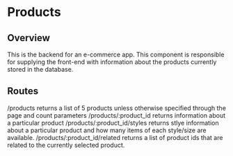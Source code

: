 # Products

## Overview
This is the backend for an e-commerce app. This component is responsible for supplying the front-end with information about the products currently stored in the database.


## Routes
/products returns a list of 5 products unless otherwise specified through the page and count parameters
/products/:product_id returns information about a particular product
/products/:product_id/styles returns stlye information about a particular product and how many items of each style/size are available. 
/products/:product_id/related returns a list of product ids that are related to the currently selected product.

